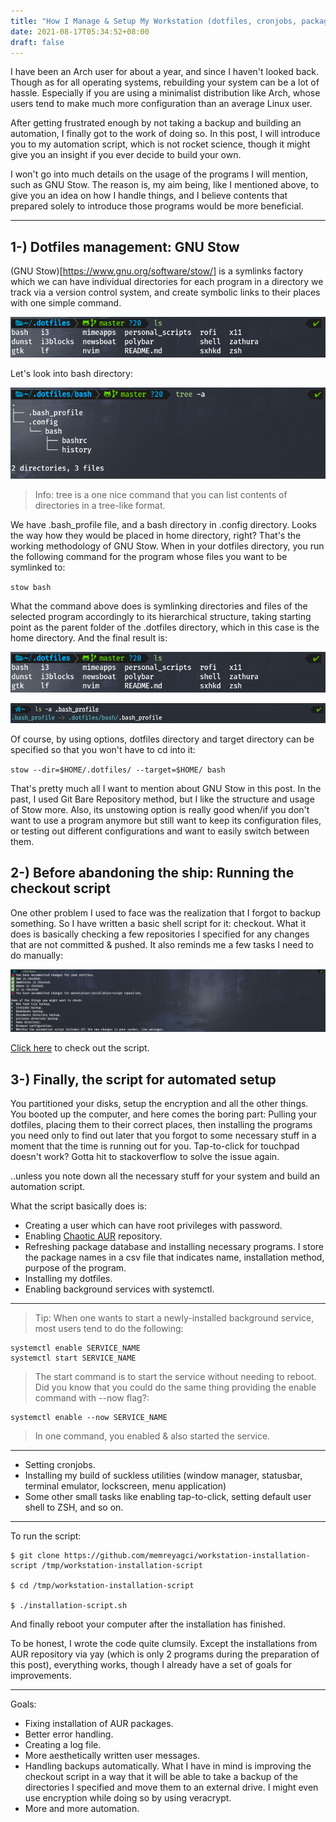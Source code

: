 ```yaml
---
title: "How I Manage & Setup My Workstation (dotfiles, cronjobs, package installations, and so on)"
date: 2021-08-17T05:34:52+08:00
draft: false
---
```


I have been an Arch user for about a year, and since I haven't looked back. Though as for all operating systems, rebuilding your system can be a lot of hassle. Especially if you are using a minimalist distribution like Arch, whose users tend to make much more configuration than an average Linux user.

After getting frustrated enough by not taking a backup and building an automation, I finally got to the work of doing so.
In this post, I will introduce you to my automation script, which is not rocket science, though it might give you an insight if you ever decide to build your own.

<!--more-->

I won't go into much details on the usage of the programs I will mention, such as GNU Stow. The reason is, my aim being, like I mentioned above, to give you an idea on how I handle things, and I believe contents that prepared solely to introduce those programs would be more beneficial.

---

## 1-) Dotfiles management: GNU Stow

(GNU Stow)[https://www.gnu.org/software/stow/] is a symlinks factory which we can have individual directories for each program in a directory we track via a version control system, and create symbolic links to their places with one simple command.

![The directory for my dotfiles in the home directory](/dotfiles_ls.png)

Let's look into bash directory:

![bash directory in ~/.dotfiles/](/dotfiles_bash_tree.png)

> Info: tree is a one nice command that you can list contents of directories in a tree-like format.

We have .bash_profile file, and a bash directory in .config directory. Looks the way how they would be placed in home directory, right? That's the working methodology of GNU Stow. When in your dotfiles directory, you run the following command for the program whose files you want to be symlinked to:

`stow bash`

What the command above does is symlinking directories and files of the selected program accordingly to its hierarchical structure, taking starting point as the parent folder of the .dotfiles directory, which in this case is the home directory. And the final result is:

![](/dotfiles_ls.png)

![](/dotfiles_bashprofile_link.png)

Of course, by using options, dotfiles directory and target directory can be specified so that you won't have to cd into it:

`stow --dir=$HOME/.dotfiles/ --target=$HOME/ bash`

That's pretty much all I want to mention about GNU Stow in this post. In the past, I used Git Bare Repository method, but I like the structure and usage of Stow more. Also, its unstowing option is really good when/if you don't want to use a program anymore but still want to keep its configuration files, or testing out different configurations and want to easily switch between them. 

## 2-) Before abandoning the ship: Running the checkout script

One other problem I used to face was the realization that I forgot to backup something. So I have written a basic shell script for it: checkout. What it does is basically checking a few repositories I specified for any changes that are not committed & pushed. It also reminds me a few tasks I need to do manually:

![](/checkout_script.png)

[Click here](https://github.com/memreyagci/dotfiles/blob/master/personal_scripts/.local/bin/scripts/checkout) to check out the script.

## 3-) Finally, the script for automated setup

You partitioned your disks, setup the encryption and all the other things. You booted up the computer, and here comes the boring part: Pulling your dotfiles, placing them to their correct places, then installing the programs you need only to find out later that you forgot to some necessary stuff in a moment that the time is running out for you. Tap-to-click for touchpad doesn't work? Gotta hit to stackoverflow to solve the issue again.

..unless you note down all the necessary stuff for your system and build an automation script.

What the script basically does is:

* Creating a user which can have root privileges with password.
* Enabling [Chaotic AUR](https://aur.chaotic.cx/) repository.
* Refreshing package database and installing necessary programs. I store the package names in a csv file that indicates name, installation method, purpose of the program.
* Installing my dotfiles.
* Enabling background services with systemctl.

---

>Tip: When one wants to start a newly-installed background service, most users tend to do the following:
```
systemctl enable SERVICE_NAME
systemctl start SERVICE_NAME
```
>The start command is to start the service without needing to reboot. Did you know that you could do the same thing providing the enable command with --now flag?:
```
systemctl enable --now SERVICE_NAME
```
>In one command, you enabled & also started the service.

---

* Setting cronjobs.
* Installing my build of suckless utilities (window manager, statusbar, terminal emulator, lockscreen, menu application)
* Some other small tasks like enabling tap-to-click, setting default user shell to ZSH, and so on.

---

To run the script:

```
$ git clone https://github.com/memreyagci/workstation-installation-script /tmp/workstation-installation-script

$ cd /tmp/workstation-installation-script

$ ./installation-script.sh
```

And finally reboot your computer after the installation has finished.

To be honest, I wrote the code quite clumsily. Except the installations from AUR repository via yay (which is only 2 programs during the preparation of this post), everything works, though I already have a set of goals for improvements.

---

Goals:

* Fixing installation of AUR packages.
* Better error handling.
* Creating a log file.
* More aesthetically written user messages.
* Handling backups automatically. What I have in mind is improving the checkout script in a way that it will be able to take a backup of the directories I specified and move them to an external drive. I might even use encryption while doing so by using veracrypt.
* More and more automation.
